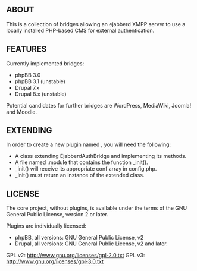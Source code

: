 ## ABOUT

This is a collection of bridges allowing an ejabberd XMPP server to use a locally installed PHP-based CMS for external authentication.

## FEATURES

Currently implemented bridges:

* phpBB 3.0
* phpBB 3.1 (unstable)
* Drupal 7.x
* Drupal 8.x (unstable)

Potential candidates for further bridges are WordPress, MediaWiki, Joomla! and Moodle.

## EXTENDING

In order to create a new plugin named <xyz>, you will need the following:

* A class extending EjabberdAuthBridge and implementing its methods.
* A file named <xyz>.module that contains the function <xyz>_init().
* <xyz>_init() will receive its appropriate conf array in config.php.
* <xyz>_init() must return an instance of the extended class.

## LICENSE

The core project, without plugins, is available under the terms of the GNU General Public License, version 2 or later.

Plugins are individually licensed:

* phpBB, all versions: GNU General Public License, v2
* Drupal, all versions: GNU General Public License, v2 and later.

GPL v2: http://www.gnu.org/licenses/gpl-2.0.txt
GPL v3: http://www.gnu.org/licenses/gpl-3.0.txt

